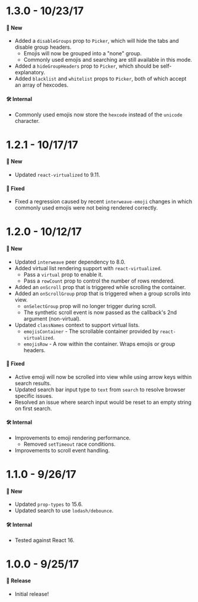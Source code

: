 # 1.3.0 - 10/23/17
#### 🚀 New
* Added a `disableGroups` prop to `Picker`, which will hide the tabs and disable group headers.
  * Emojis will now be grouped into a "none" group.
  * Commonly used emojis and searching are still available in this mode.
* Added a `hideGroupHeaders` prop to `Picker`, which should be self-explanatory.
* Added `blacklist` and `whitelist` props to `Picker`, both of which accept an
  array of hexcodes.

#### 🛠 Internal
* Commonly used emojis now store the `hexcode` instead of the `unicode` character.

# 1.2.1 - 10/17/17
#### 🚀 New
* Updated `react-virtualized` to 9.11.

#### 🐞 Fixed
* Fixed a regression caused by recent `interweave-emoji` changes in which commonly used emojis
  were not being rendered correctly.

# 1.2.0 - 10/12/17
#### 🚀 New
* Updated `interweave` peer dependency to 8.0.
* Added virtual list rendering support with `react-virtualized`.
  * Pass a `virtual` prop to enable it.
  * Pass a `rowCount` prop to control the number of rows rendered.
* Added an `onScroll` prop that is triggered while scrolling the container.
* Added an `onScrollGroup` prop that is triggered when a group scrolls into view.
  * `onSelectGroup` prop will no longer trigger during scroll.
  * The synthetic scroll event is now passed as the callback's 2nd argument (non-virtual).
* Updated `classNames` context to support virtual lists.
  * `emojisContainer` - The scrollable container provided by `react-virtualized`.
  * `emojisRow` - A row within the container. Wraps emojis or group headers.

#### 🐞 Fixed
* Active emoji will now be scrolled into view while using arrow keys within search results.
* Updated search bar input type to `text` from `search` to resolve browser specific issues.
* Resolved an issue where search input would be reset to an empty string on first search.

#### 🛠 Internal
* Improvements to emoji rendering performance.
  * Removed `setTimeout` race conditions.
* Improvements to scroll event handling.

# 1.1.0 - 9/26/17
#### 🚀 New
* Updated `prop-types` to 15.6.
* Updated search to use `lodash/debounce`.

#### 🛠 Internal
* Tested against React 16.

# 1.0.0 - 9/25/17
#### 🎉 Release
* Initial release!
